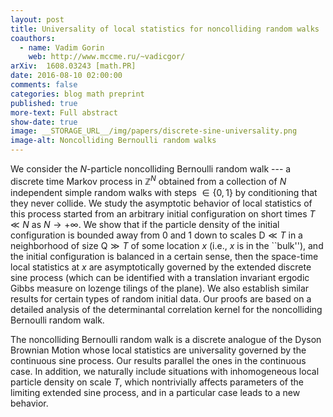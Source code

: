 ```yaml
---
layout: post
title: Universality of local statistics for noncolliding random walks
coauthors:
  - name: Vadim Gorin
    web: http://www.mccme.ru/~vadicgor/
arXiv: 	1608.03243 [math.PR]
date: 2016-08-10 02:00:00
comments: false
categories: blog math preprint
published: true
more-text: Full abstract
show-date: true
image: __STORAGE_URL__/img/papers/discrete-sine-universality.png
image-alt: Noncolliding Bernoulli random walks
---
```


We consider the $N$-particle noncolliding Bernoulli random walk --- a discrete time Markov process in $\mathbb{Z}^{N}$ obtained from a collection of $N$ independent simple random walks with steps $\in\{0,1\}$ by conditioning that they never collide. We study the asymptotic behavior of local statistics of this process started from an arbitrary initial configuration on short times $T\ll N$ as $N\to+\infty$.<!--more--> We show that if the particle density of the initial configuration is bounded away from $0$ and $1$ down to scales $\mathsf{D}\ll T$ in a neighborhood of size $\mathsf{Q}\gg T$ of some location $x$ (i.e., $x$ is in the ``bulk''), and the initial configuration is balanced in a certain sense, then the space-time local statistics at $x$ are asymptotically governed by the extended discrete sine process (which can be identified with a translation invariant ergodic Gibbs measure on lozenge tilings of the plane). We also establish similar results for certain types of random initial data. Our proofs are based on a detailed analysis of the determinantal correlation kernel for the noncolliding Bernoulli random walk.

The noncolliding Bernoulli random walk is a discrete analogue of the <script type="math/tex">\boldsymbol{\beta}=2</script> Dyson Brownian Motion whose local statistics are universality governed by the continuous sine process. Our results parallel the ones in the continuous case. In addition, we naturally include situations with inhomogeneous local particle density on scale $T$, which nontrivially affects parameters of the limiting extended sine process, and in a particular case leads to a new behavior.

